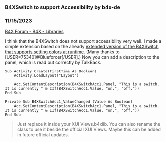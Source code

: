 ###  B4XSwitch to support Accessibility by b4x-de
### 11/15/2023
[B4X Forum - B4X - Libraries](https://www.b4x.com/android/forum/threads/157418/)

I think that the B4XSwitch does not support accessibility very well. I made a simple extension based on the already [extended version of the B4XSwitch that supports setting colors at runtime](https://www.b4x.com/android/forum/threads/b4x-b4xswitch-changing-colors-in-runtime.138657/). (Many thanks to [USER=75340]@Blueforcer[/USER].) Now you can add a description to the panel, which is read out correctly by TalkBack.  
  

```B4X
Sub Activity_Create(FirstTime As Boolean)  
    Activity.LoadLayout("Layout")  
      
    Acc.SetContentDescription(B4XSwitchAcc1.Panel, "This is a switch. It is currently " & IIf(B4XSwitchAcc1.Value, "on.", "off."))  
End Sub  
  
Private Sub B4XSwitchAcc1_ValueChanged (Value As Boolean)  
    Acc.SetContentDescription(B4XSwitchAcc1.Panel, "This is a switch. It is currently " & IIf(B4XSwitchAcc1.Value, "on.", "off."))  
End Sub
```

  
  
> Just replace it inside your XUI Views.b4xlib. You can also rename the class to use it beside the official XUI Views. Maybe this can be added in future official updates.